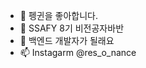 - 👋 펭귄을 좋아합니다.
- 👀 SSAFY 8기 비전공자바반
- 🌱 백엔드 개발자가 될래요
- 📫 Instagarm @res_o_nance

<!---
pingu2017/pingu2017 is a ✨ special ✨ repository because its `README.md` (this file) appears on your GitHub profile.
You can click the Preview link to take a look at your changes.
--->
